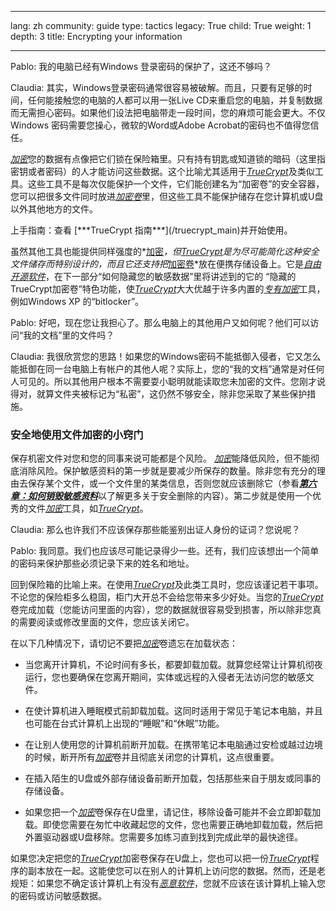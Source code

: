 

---

lang: zh
community: guide
type: tactics
legacy: True
child: True
weight: 1
depth: 3
title: Encrypting your information

---

<div class="background" markdown="1">
Pablo: 我的电脑已经有Windows 登录密码的保护了，这还不够吗？

Claudia: 其实，Windows登录密码通常很容易被破解。而且，只要有足够的时间，任何能接触您的电脑的人都可以用一张Live CD来重启您的电脑，并复制数据而无需担心密码。如果他们设法把电脑带走一段时间，您的麻烦可能会更大。不仅Windows 密码需要您操心，微软的Word或Adobe Acrobat的密码也不值得您信任。
</div>

[*加密*](/zh/glossary#Encryption)您的数据有点像把它们锁在保险箱里。只有持有钥匙或知道锁的暗码（这里指密钥或者密码）的人才能访问这些数据。这个比喻尤其适用于[*TrueCrypt*](/zh/glossary#TrueCrypt)及类似工具。这些工具不是每次仅能保护一个文件，它们能创建名为“加密卷”的安全容器，您可以把很多文件同时放进[*加密卷*](/zh/glossary#Encryption)里，但这些工具不能保护储存在您计算机或U盘以外其他地方的文件。

<div class="getstarted" markdown="1">
上手指南：查看 [***TrueCrypt 指南***](/truecrypt_main)并开始使用。
</div>

虽然其他工具也能提供同样强度的*[加密](/zh/glossary#Encryption)*，但[*TrueCrypt*](/zh/glossary#TrueCrypt)是为尽可能简化这种安全文件储存而特别设计的，而且它还支持把*[加密卷](/zh/glossary#Encryption)*放在便携存储设备上。它是[*自由开源软件*](/zh/glossary#FOSS)，在下一部分“如何隐藏您的敏感数据”里将讲述到的它的 “隐藏的TrueCrypt加密卷”特色功能，使[*TrueCrypt*](/zh/glossary#TrueCrypt)大大优越于许多内置的[*专有*](/zh/glossary#Proprietary_software)[*加密*](/zh/glossary#Encryption)工具，例如Windows XP 的“bitlocker”。

<div class="background" markdown="1">
Pablo: 好吧，现在您让我担心了。那么电脑上的其他用户又如何呢？他们可以访问“我的文档”里的文件吗？

Claudia: 我很欣赏您的思路！如果您的Windows密码不能抵御入侵者，它又怎么能抵御在同一台电脑上有帐户的其他人呢？实际上，您的“我的文档”通常是对任何人可见的。所以其他用户根本不需要耍小聪明就能读取您未加密的文件。您刚才说得对，就算文件夹被标记为“私密”，这仍然不够安全，除非您采取了某些保护措施。
</div>

### 安全地使用文件加密的小窍门 ###

保存机密文件对您和您的同事来说可能都是个风险。 [*加密*](/zh/glossary#Encryption)能降低风险，但不能彻底消除风险。保护敏感资料的第一步就是要减少所保存的数量。除非您有充分的理由去保存某个文件，或一个文件里的某类信息，否则您就应该删除它（参看[***第六章：如何销毁敏感资料***](/zh/chapter-6)以了解更多关于安全删除的内容）。第二步就是使用一个优秀的文件[*加密*](/zh/glossary#Encryption)工具，如[*TrueCrypt*](/zh/glossary#TrueCrypt)。

<div class="background" markdown="1">
Claudia: 那么也许我们不应该保存那些能鉴别出证人身份的证词？您说呢？

Pablo: 我同意。我们也应该尽可能记录得少一些。还有，我们应该想出一个简单的密码来保护那些必须记录下来的姓名和地址。	
</div>

回到保险箱的比喻上来。在使用[*TrueCrypt*](/zh/glossary#TrueCrypt)及此类工具时，您应该谨记若干事项。不论您的保险柜多么稳固，柜门大开总不会给您带来多少好处。当您的[*TrueCrypt*](/zh/glossary#TrueCrypt)卷完成加载（您能访问里面的内容），您的数据就很容易受到损害，所以除非您真的需要阅读或修改里面的文件，您应该关闭它。

在以下几种情况下，请切记不要把[*加密*](/zh/glossary#Encryption)卷遗忘在加载状态：

- 当您离开计算机，不论时间有多长，都要卸载加载。就算您经常让计算机彻夜运行，您也要确保在您离开期间，实体或远程的入侵者无法访问您的敏感文件。

- 在使计算机进入睡眠模式前卸载加载。这同时适用于常见于笔记本电脑，并且也可能在台式计算机上出现的“睡眠”和“休眠”功能。

- 在让别人使用您的计算机前断开加载。在携带笔记本电脑通过安检或越过边境的时候，断开所有[*加密*](/zh/glossary#Encryption)卷并且彻底关闭您的计算机，这点很重要。

- 在插入陌生的U盘或外部存储设备前断开加载，包括那些来自于朋友或同事的存储设备。

- 如果您把一个[*加密*](/zh/glossary#Encryption)卷保存在U盘里，请记住，移除设备可能并不会立即卸载加载。即使您需要在匆忙中收藏起您的文件，您也需要正确地卸载加载，然后把外置驱动器或U盘移除。您需要多加练习直到找到完成此举的最快途径。
	
如果您决定把您的[*TrueCrypt*](/zh/glossary#TrueCrypt)加密卷保存在U盘上，您也可以把一份[*TrueCrypt*](/zh/glossary#TrueCrypt)程序的副本放在一起。这能使您可以在别人的计算机上访问您的数据。然而，还是老规矩：如果您不确定该计算机上有没有[*恶意软件*](/zh/glossary#Malware)，您就不应该在该计算机上输入您的密码或访问敏感数据。


